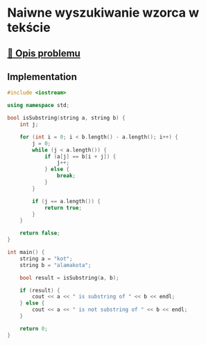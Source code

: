 # Naiwne wyszukiwanie wzorca w tekście

## [:link: Opis problemu](../../../../algorithms/text/naive-substring-search.md)

## Implementation

```cpp linenums="1"
#include <iostream>

using namespace std;

bool isSubstring(string a, string b) {
    int j;

    for (int i = 0; i < b.length() - a.length(); i++) {
        j = 0;
        while (j < a.length()) {
            if (a[j] == b[i + j]) {
                j++;
            } else {
                break;
            }
        }

        if (j == a.length()) {
            return true;
        }
    }

    return false;
}

int main() {
    string a = "kot";
    string b = "alamakota";

    bool result = isSubstring(a, b);

    if (result) {
        cout << a << " is substring of " << b << endl;
    } else {
        cout << a << " is not substring of " << b << endl;
    }

    return 0;
}
```
